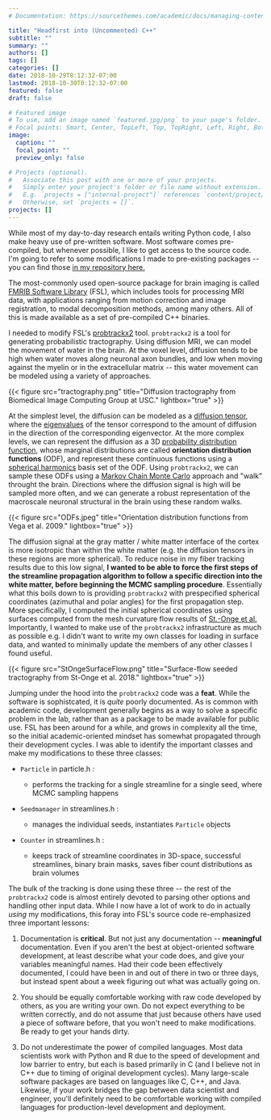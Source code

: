 ```yaml
---
# Documentation: https://sourcethemes.com/academic/docs/managing-content/

title: "Headfirst into (Uncommented) C++"
subtitle: ""
summary: ""
authors: []
tags: []
categories: []
date: 2018-10-29T8:12:32-07:00
lastmod: 2018-10-30T8:12:32-07:00
featured: false
draft: false

# Featured image
# To use, add an image named `featured.jpg/png` to your page's folder.
# Focal points: Smart, Center, TopLeft, Top, TopRight, Left, Right, BottomLeft, Bottom, BottomRight.
image:
  caption: ""
  focal_point: ""
  preview_only: false

# Projects (optional).
#   Associate this post with one or more of your projects.
#   Simply enter your project's folder or file name without extension.
#   E.g. `projects = ["internal-project"]` references `content/project/deep-learning/index.md`.
#   Otherwise, set `projects = []`.
projects: []
---
```


While most of my day-to-day research entails writing Python code, I also make heavy use of pre-written software.  Most software comes pre-compiled, but whenever possible, I like to get access to the source code.  I'm going to refer to some modifications I made to pre-existing packages -- you can find those [in my repository here.](https://github.com/kristianeschenburg/ptx3)

The most-commonly used open-source package for brain imaging is called [FMRIB Software Library](https://fsl.fmrib.ox.ac.uk/fsl/fslwiki/FSL) (FSL), which includes tools for processing MRI data, with applications ranging from motion correction and image registration, to modal decomposition methods, among many others.  All of this is made available as a set of pre-compiled C++ binaries.

I needed to modify FSL's [probtrackx2](https://fsl.fmrib.ox.ac.uk/fsl/fslwiki/FDT/UserGuide#PROBTRACKX_-_probabilistic_tracking_with_crossing_fibres) tool.  ```probtrackx2``` is a tool for generating probabilistic tractography.  Using diffusion MRI, we can model the movement of water in the brain.  At the voxel level, diffusion tends to be high when water moves along neuronal axon bundles, and low when moving against the myelin or in the extracellular matrix -- this water movement can be modeled using a variety of approaches.

{{< figure src="tractography.png" title="Diffusion tractography from Biomedical Image Computing Group at USC." lightbox="true" >}}

At the simplest level, the diffusion can be modeled as a [diffusion tensor](https://en.wikipedia.org/wiki/Tensor), where the [eigenvalues](https://en.wikipedia.org/wiki/Eigenvalues_and_eigenvectors) of the tensor correspond to the amount of diffusion in the direction of the corresponding eigenvector.  At the more complex levels, we can represent the diffusion as a 3D [probability distribution function](https://onlinelibrary.wiley.com/doi/pdf/10.1002/mrm.22365), whose marginal distributions are called **orientation distribution functions** (ODF), and represent these continuous functions using a [spherical harmonics](https://en.wikipedia.org/wiki/Spherical_harmonics) basis set of the ODF.  Using ```probtrackx2```, we can sample these ODFs using a [Markov Chain Monte Carlo](https://en.wikipedia.org/wiki/Markov_chain_Monte_Carlo) approach and "walk" throught the brain.  Directions where the diffusion signal is high will be sampled more often, and we can generate a robust representation of the macroscale neuronal structural in the brain using these random walks.

{{< figure src="ODFs.jpeg" title="Orientation distribution functions from Vega et al. 2009." lightbox="true" >}}

The diffusion signal at the gray matter / white matter interface of the cortex is more isotropic than within the white matter (e.g. the diffusion tensors in these regions are more spherical).  To reduce noise in my fiber tracking results due to this low signal, **I wanted to be able to force the first steps of the streamline propagation algorithm to follow a specific direction into the white matter, before beginning the MCMC sampling procedure**. Essentially what this boils down to is providing ```probtrackx2``` with prespecified spherical coordinates (azimuthal and polar angles) for the first propagation step.  More specifically, I computed the initial spherical coordinates using surfaces computed from the mesh curvature flow results of [St.-Onge et al.](https://www.sciencedirect.com/science/article/pii/S1053811917310583)  Importantly, I wanted to make use of the ```probtrackx2``` infrastructure as much as possible e.g. I didn't want to write my own classes for loading in surface data, and wanted to minimally update the members of any other classes I found useful.

{{< figure src="StOngeSurfaceFlow.png" title="Surface-flow seeded tractography from St-Onge et al. 2018." lightbox="true" >}}

Jumping under the hood into the ```probtrackx2``` code was a **feat**.  While the software is sophistcated, it is *quite* poorly documented.  As is common with academic code, development generally begins as a way to solve a specific problem in the lab, rather than as a package to be made available for public use.  FSL has been around for a while, and grows in complexity all the time, so the initial academic-oriented mindset has somewhat propagated through their development cycles.  I was able to identify the important classes and make my modifications to these three classes:

 - ```Particle``` in particle.h :
   - performs the tracking for a single streamline for a single seed, where MCMC sampling happens


 - ```Seedmanager``` in streamlines.h :
   - manages the individual seeds, instantiates ```Particle``` objects


 - ```Counter``` in streamlines.h :
   - keeps track of streamline coordinates in 3D-space, successful streamlines, binary brain masks, saves fiber count distributions as brain volumes

The bulk of the tracking is done using these three -- the rest of the ```probtrackx2``` code is almost entirely devoted to parsing other options and handling other input data.  While I now have a lot of work to do in actually *using* my modifications, this foray into FSL's source code re-emphasized three important lessons:

 1. Documentation is **critical**.  But not just any documentation -- **meaningful** documentation.  Even if you aren't the best at object-oriented software development, at least describe what your code does, and give your variables meaningful names.  Had their code been effectively documented, I could have been in and out of there in two or three days, but instead spent about a week figuring out what was actually going on.

 2. You should be equally comfortable working with raw code developed by others, as you are writing your own.  Do not expect everything to be written correctly, and do not assume that just because others have used a piece of software before, that you won't need to make modifications.  Be ready to get your hands dirty.

 3. Do not underestimate the power of compiled languages.  Most data scientists work with Python and R due to the speed of development and low barrier to entry, but each is based primarily in C (and I believe not in C++ due to timing of original development cycles).  Many large-scale software packages are based on languages like C, C++, and Java.  Likewise, if your work bridges the gap between data scientist and engineer, you'll definitely need to be comfortable working with compiled languages for production-level development and deployment.
